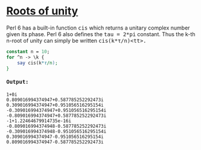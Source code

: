 [1]: http://rosettacode.org/wiki/Roots_of_unity

# [Roots of unity][1]

Perl 6 has a built-in function <tt>cis</tt> which returns a unitary complex number given its phase. Perl 6 also defines the <tt>tau = 2\*pi</tt> constant. Thus the k-th n-root of unity can simply be written <tt>cis(k\*τ/n)&lt;tt&gt;.

```perl
constant n = 10;
for ^n -> \k {
    say cis(k*τ/n);
}
```

#### Output:
```
1+0i
0.809016994374947+0.587785252292473i
0.309016994374947+0.951056516295154i
-0.309016994374947+0.951056516295154i
-0.809016994374947+0.587785252292473i
-1+1.22464679914735e-16i
-0.809016994374948-0.587785252292473i
-0.309016994374948-0.951056516295154i
0.309016994374947-0.951056516295154i
0.809016994374947-0.587785252292473i
```